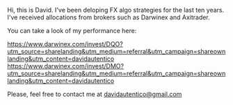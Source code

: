 Hi, this is David. I've been deloping FX algo strategies for the last ten years. I've received allocations from brokers such as Darwinex and Axitrader.

You can take a look of my performance here:

https://www.darwinex.com/invest/DQO?utm_source=sharelanding&utm_medium=referral&utm_campaign=shareownlanding&utm_content=davidautentico
https://www.darwinex.com/invest/DMO?utm_source=sharelanding&utm_medium=referral&utm_campaign=shareownlanding&utm_content=davidautentico

Please, feel free to contact me at davidautentico@gmail.com
